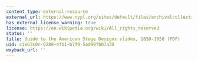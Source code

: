 ```yaml
---
content_type: external-resource
external_url: https://www.nypl.org/sites/default/files/archivalcollections/pdf/theamerstage.pdf
has_external_license_warning: true
license: https://en.wikipedia.org/wiki/All_rights_reserved
status: ''
title: Guide to the American Stage Designs slides, 1850-1950 (PDF)
uid: c1e63c0c-0289-4fb1-b7f0-5ad09fb07a30
wayback_url: ''
---
```


